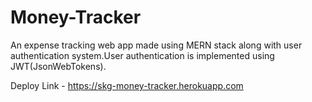 # Money-Tracker
An expense tracking web app made using MERN stack along with user authentication system.User authentication is implemented using JWT(JsonWebTokens).

Deploy Link - https://skg-money-tracker.herokuapp.com
